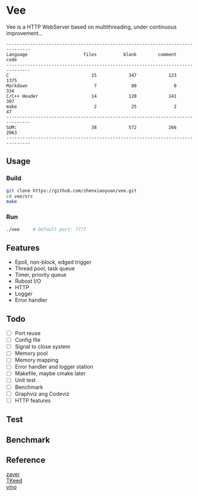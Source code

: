 # Vee
Vee is a HTTP WebServer based on multithreading, under continuous improvement...
```
-------------------------------------------------------------------------------
Language                     files          blank        comment           code
-------------------------------------------------------------------------------
C                               15            347            123           1375
Markdown                         7             80              0            334
C/C++ Header                    14            120            141            307
make                             2             25              2             47
-------------------------------------------------------------------------------
SUM:                            38            572            266           2063
-------------------------------------------------------------------------------
```

## Usage
### Build
```bash
git clone https://github.com/zhenxiaoyuan/vee.git
cd vee/src
make
```
### Run
```bash
./vee     # Default port: 7777
```

## Features
- Epoll, non-block, edged trigger
- Thread pool, task queue
- Timer, priority queue
- Rubost I/O
- HTTP
- Logger
- Error handler

## Todo
- [ ] Port reuse
- [ ] Config file
- [ ] Signal to close system
- [ ] Memory pool
- [ ] Memory mapping
- [ ] Error handler and logger station
- [ ] Makefile, maybe cmake later
- [ ] Unit test
- [ ] Benchmark
- [ ] Graphviz ang Codeviz
- [ ] HTTP features

## Test

## Benchmark

## Reference
[zaver](https://github.com/zyearn/zaver)  
[TKeed](https://github.com/linw7/TKeed)  
[vino](https://github.com/tinylcy/vino)  